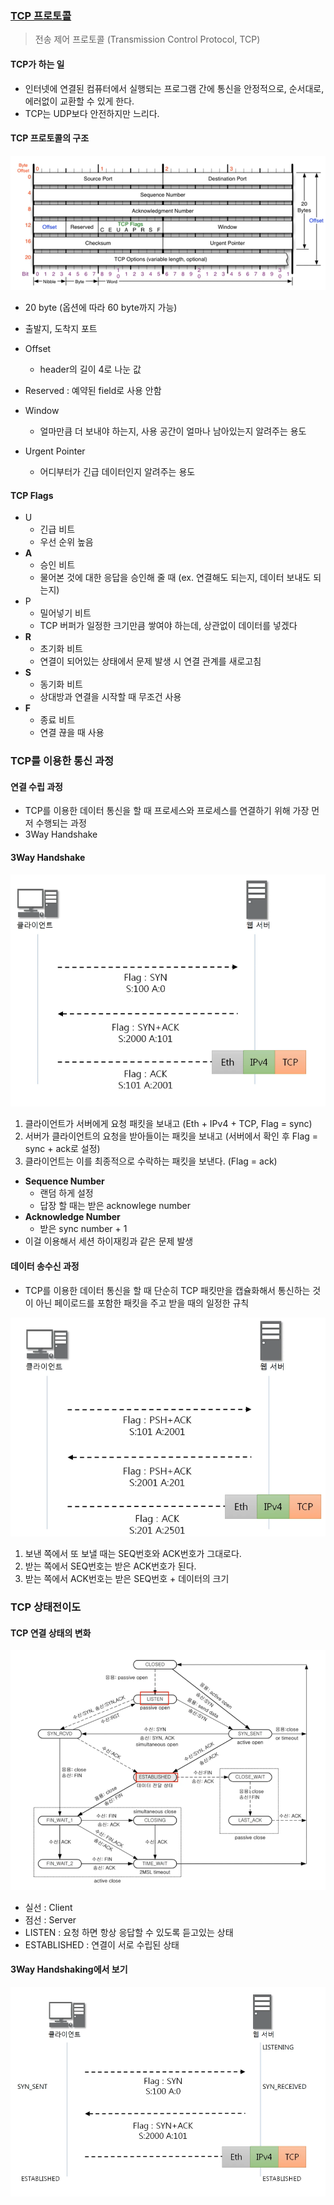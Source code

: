 ### [TCP 프로토콜](https://youtu.be/cOK_f9_k_O0?list=PL0d8NnikouEWcF1jJueLdjRIC4HsUlULi)

> 전송 제어 프로토콜 (Transmission Control Protocol, TCP)

#### TCP가 하는 일

- 인터넷에 연결된 컴퓨터에서 실행되는 프로그램 간에 통신을 안정적으로, 순서대로, 에러없이 교환할 수 있게 한다.
- TCP는 UDP보다 안전하지만 느리다.

#### TCP 프로토콜의 구조

![TCP](9장-TCP-연결지향형.assets/TCP.png)

- 20 byte (옵션에 따라 60 byte까지 가능)
- 출발지, 도착지 포트
- Offset
  - header의 길이 4로 나눈 값
- Reserved : 예약된 field로 사용 안함

- Window
  - 얼마만큼 더 보내야 하는지, 사용 공간이 얼마나 남아있는지 알려주는 용도
- Urgent Pointer
  - 어디부터가 긴급 데이터인지 알려주는 용도

#### TCP Flags

- U
  - 긴급 비트
  - 우선 순위 높음
- **A**
  - 승인 비트
  - 물어본 것에 대한 응답을 승인해 줄 때 (ex. 연결해도 되는지, 데이터 보내도 되는지)
- P
  - 밀어넣기 비트
  - TCP 버퍼가 일정한 크기만큼 쌓여야 하는데, 상관없이 데이터를 넣겠다
- **R**
  - 초기화 비트
  - 연결이 되어있는 상태에서 문제 발생 시 연결 관계를 새로고침
- **S**
  - 동기화 비트
  - 상대방과 연결을 시작할 때 무조건 사용
- **F**
  - 종료 비트
  - 연결 끊을 때 사용





### TCP를 이용한 통신 과정

#### 연결 수립 과정

- TCP를 이용한 데이터 통신을 할 때 프로세스와 프로세스를 연결하기 위해 가장 먼저 수행되는 과정
- 3Way Handshake

#### 3Way Handshake

![3way-handshake](9장-TCP-연결지향형.assets/3way-handshake.png)

1. 클라이언트가 서버에게 요청 패킷을 보내고 (Eth + IPv4 + TCP, Flag = sync)
2. 서버가 클라이언트의 요청을 받아들이는 패킷을 보내고 (서버에서 확인 후 Flag = sync + ack로 설정)
3. 클라이언트는 이를 최종적으로 수락하는 패킷을 보낸다. (Flag = ack)

- **Sequence Number**
  - 랜덤 하게 설정
  - 답장 할 때는 받은 acknowlege number
- **Acknowledge Number**
  - 받은 sync number + 1
- 이걸 이용해서 세션 하이재킹과 같은 문제 발생



#### 데이터 송수신 과정

- TCP를 이용한 데이터 통신을 할 때 단순히 TCP 패킷만을 캡슐화해서 통신하는 것이 아닌 페이로드를 포함한 패킷을 주고 받을 때의 일정한 규칙

![데이터송수신과정](9장-TCP-연결지향형.assets/데이터송수신과정.png)

1. 보낸 쪽에서 또 보낼 때는 SEQ번호와 ACK번호가 그대로다.
2. 받는 쪽에서 SEQ번호는 받은 ACK번호가 된다.
3. 받는 쪽에서 ACK번호는 받은 SEQ번호 + 데이터의 크기



### TCP 상태전이도

#### TCP 연결 상태의 변화

![TCP상태전이도](9장-TCP-연결지향형.assets/TCP상태전이도.png)

- 실선 : Client
- 점선 : Server
- LISTEN : 요청 하면 항상 응답할 수 있도록 듣고있는 상태
- ESTABLISHED : 연결이 서로 수립된 상태



#### 3Way Handshaking에서 보기

![TCP상태전이도-3way-handshaking](9장-TCP-연결지향형.assets/TCP상태전이도-3way-handshaking.png)


